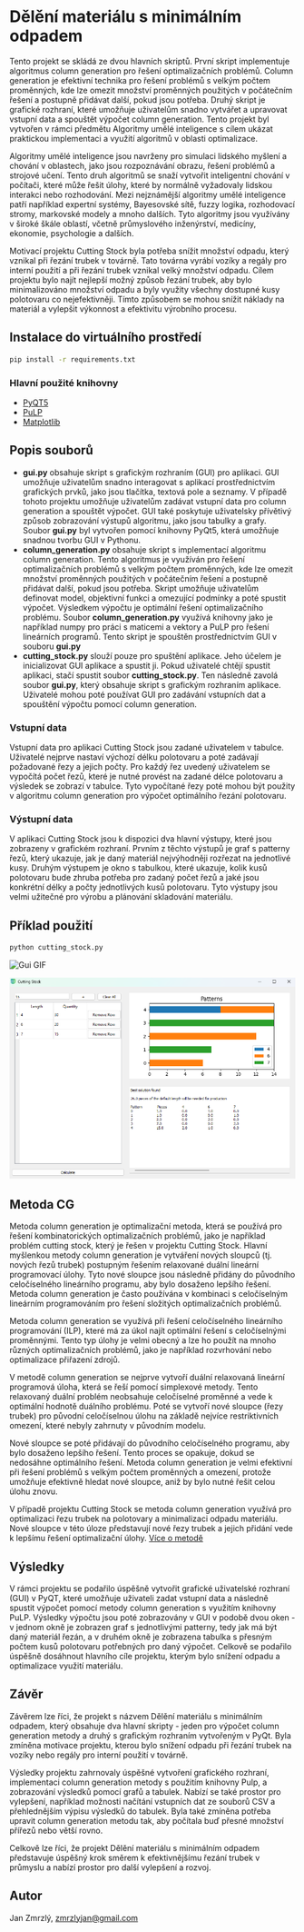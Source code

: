 # Dělění materiálu s minimálním odpadem

Tento projekt se skládá ze dvou hlavních skriptů. První skript implementuje algoritmus column generation pro řešení optimalizačních problémů. Column generation je efektivní technika pro řešení problémů s velkým počtem proměnných, kde lze omezit množství proměnných použitých v počátečním řešení a postupně přidávat další, pokud jsou potřeba. Druhý skript je grafické rozhraní, které umožňuje uživatelům snadno vytvářet a upravovat vstupní data a spouštět výpočet column generation. Tento projekt byl vytvořen v rámci předmětu Algoritmy umělé inteligence s cílem ukázat praktickou implementaci a využití algoritmů v oblasti optimalizace.


Algoritmy umělé inteligence jsou navrženy pro simulaci lidského myšlení a chování v oblastech, jako jsou rozpoznávání obrazu, řešení problémů a strojové učení. Tento druh algoritmů se snaží vytvořit inteligentní chování v počítači, které může řešit úlohy, které by normálně vyžadovaly lidskou interakci nebo rozhodování. Mezi nejznámější algoritmy umělé inteligence patří například expertní systémy, Bayesovské sítě, fuzzy logika, rozhodovací stromy, markovské modely a mnoho dalších. Tyto algoritmy jsou využívány v široké škále oblastí, včetně průmyslového inženýrství, medicíny, ekonomie, psychologie a dalších.

Motivací projektu Cutting Stock byla potřeba snížit množství odpadu, který vznikal při řezání trubek v továrně. Tato továrna vyrábí vozíky a regály pro interní použití a při řezání trubek vznikal velký množství odpadu. Cílem projektu bylo najít nejlepší možný způsob řezání trubek, aby bylo minimalizováno množství odpadu a byly využity všechny dostupné kusy polotovaru co nejefektivněji. Tímto způsobem se mohou snížit náklady na materiál a vylepšit výkonnost a efektivitu výrobního procesu.

## Instalace do virtuálního prostředí

```bash
pip install -r requirements.txt
```

### Hlavní použité knihovny

* [PyQT5](https://doc.qt.io/qtforpython-5/)
* [PuLP](https://coin-or.github.io/pulp/)
* [Matplotlib](https://matplotlib.org/)

## Popis souborů

* __gui.py__  obsahuje skript s grafickým rozhraním (GUI) pro aplikaci. GUI umožňuje uživatelům snadno interagovat s aplikací prostřednictvím grafických prvků, jako jsou tlačítka, textová pole a seznamy. V případě tohoto projektu umožňuje uživatelům zadávat vstupní data pro column generation a spouštět výpočet. GUI také poskytuje uživatelsky přívětivý způsob zobrazování výstupů algoritmu, jako jsou tabulky a grafy. Soubor __gui.py__ byl vytvořen pomocí knihovny PyQt5, která umožňuje snadnou tvorbu GUI v Pythonu.
* __column_generation.py__ obsahuje skript s implementací algoritmu column generation. Tento algoritmus je využíván pro řešení optimalizačních problémů s velkým počtem proměnných, kde lze omezit množství proměnných použitých v počátečním řešení a postupně přidávat další, pokud jsou potřeba. Skript umožňuje uživatelům definovat model, objektivní funkci a omezující podmínky a poté spustit výpočet. Výsledkem výpočtu je optimální řešení optimalizačního problému. Soubor __column_generation.py__ využívá knihovny jako je například numpy pro práci s maticemi a vektory a PuLP pro řešení lineárních programů. Tento skript je spouštěn prostřednictvím GUI v souboru __gui.py__
* __cutting_stock.py__ slouží pouze pro spuštění aplikace. Jeho účelem je inicializovat GUI aplikace a spustit ji. Pokud uživatelé chtějí spustit aplikaci, stačí spustit soubor __cutting_stock.py__. Ten následně zavolá soubor __gui.py__, který obsahuje skript s grafickým rozhraním aplikace. Uživatelé mohou poté používat GUI pro zadávání vstupních dat a spouštění výpočtu pomocí column generation.

### Vstupní data

Vstupní data pro aplikaci Cutting Stock jsou zadané uživatelem v tabulce. Uživatelé nejprve nastaví výchozí délku polotovaru a poté zadávají požadované řezy a jejich počty. Pro každý řez uvedený uživatelem se vypočítá počet řezů, které je nutné provést na zadané délce polotovaru a výsledek se zobrazí v tabulce. Tyto vypočítané řezy poté mohou být použity v algoritmu column generation pro výpočet optimálního řezání polotovaru.

### Výstupní data

V aplikaci Cutting Stock jsou k dispozici dva hlavní výstupy, které jsou zobrazeny v grafickém rozhraní. Prvním z těchto výstupů je graf s patterny řezů, který ukazuje, jak je daný materiál nejvýhodněji rozřezat na jednotlivé kusy. Druhým výstupem je okno s tabulkou, které ukazuje, kolik kusů polotovaru bude zhruba potřeba pro zadaný počet řezů a jaké jsou konkrétní délky a počty jednotlivých kusů polotovaru. Tyto výstupy jsou velmi užitečné pro výrobu a plánování skladování materiálu.

## Příklad použití

```bash
python cutting_stock.py
```

![Gui GIF](https://github.com/JanZmrzly/cutting-stock/blob/main/static/cutting_stock.gif)


![Gui PNG](https://github.com/JanZmrzly/cutting-stock/blob/main/static/cutting_stock.png)

## Metoda CG

 Metoda column generation je optimalizační metoda, která se používá pro řešení kombinatorických optimalizačních problémů, jako je například problém cutting stock, který je řešen v projektu Cutting Stock. Hlavní myšlenkou metody column generation je vytváření nových sloupců (tj. nových řezů trubek) postupným řešením relaxované duální lineární programovací úlohy. Tyto nové sloupce jsou následně přidány do původního celočíselného lineárního programu, aby bylo dosaženo lepšího řešení. Metoda column generation je často používána v kombinaci s celočíselným lineárním programováním pro řešení složitých optimalizačních problémů.
 
 Metoda column generation se využívá při řešení celočíselného lineárního programování (ILP), které má za úkol najít optimální řešení s celočíselnými proměnnými. Tento typ úlohy je velmi obecný a lze ho použít na mnoho různých optimalizačních problémů, jako je například rozvrhování nebo optimalizace přiřazení zdrojů.

 V metodě column generation se nejprve vytvoří duální relaxovaná lineární programová úloha, která se řeší pomocí simplexové metody. Tento relaxovaný duální problém neobsahuje celočíselné proměnné a vede k optimální hodnotě duálního problému. Poté se vytvoří nové sloupce (řezy trubek) pro původní celočíselnou úlohu na základě nejvíce restriktivních omezení, které nebyly zahrnuty v původním modelu.

 Nové sloupce se poté přidávají do původního celočíselného programu, aby bylo dosaženo lepšího řešení. Tento proces se opakuje, dokud se nedosáhne optimálního řešení. Metoda column generation je velmi efektivní při řešení problémů s velkým počtem proměnných a omezení, protože umožňuje efektivně hledat nové sloupce, aniž by bylo nutné řešit celou úlohu znovu.

 V případě projektu Cutting Stock se metoda column generation využívá pro optimalizaci řezu trubek na polotovary a minimalizaci odpadu materiálu. Nové sloupce v této úloze představují nové řezy trubek a jejich přidání vede k lepšímu řešení optimalizační úlohy. [Více o metodě](https://optimization.cbe.cornell.edu/index.php?title=Column_generation_algorithms)

## Výsledky

V rámci projektu se podařilo úspěšně vytvořit grafické uživatelské rozhraní (GUI) v PyQT, které umožňuje uživateli zadat vstupní data a následně spustit výpočet pomocí metody column generation s využitím knihovny PuLP. Výsledky výpočtu jsou poté zobrazovány v GUI v podobě dvou oken - v jednom okně je zobrazen graf s jednotlivými patterny, tedy jak má být daný materiál řezán, a v druhém okně je zobrazena tabulka s přesným počtem kusů polotovaru potřebných pro daný výpočet. Celkově se podařilo úspěšně dosáhnout hlavního cíle projektu, kterým bylo snížení odpadu a optimalizace využití materiálu.

## Závěr 

Závěrem lze říci, že projekt s názvem Dělění materiálu s minimálním odpadem, který obsahuje dva hlavní skripty - jeden pro výpočet column generation metody a druhý s grafickým rozhraním vytvořeným v PyQt. Byla zmíněna motivace projektu, kterou bylo snížení odpadu při řezání trubek na vozíky nebo regály pro interní použití v továrně.

Výsledky projektu zahrnovaly úspěšné vytvoření grafického rozhraní, implementaci column generation metody s použitím knihovny Pulp, a zobrazování výsledků pomocí grafů a tabulek. Nabízí se také prostor pro vylepšení, například možnosti načítání vstupních dat ze souborů CSV a přehlednějším výpisu výsledků do tabulek. Byla také zmíněna potřeba upravit column generation metodu tak, aby počítala buď přesné množství přířezů nebo větší rovno.

Celkově lze říci, že projekt Dělění materiálu s minimálním odpadem představuje úspěšný krok směrem k efektivnějšímu řezání trubek v průmyslu a nabízí prostor pro další vylepšení a rozvoj.

## Autor

Jan Zmrzlý, zmrzlyjan@gmail.com
